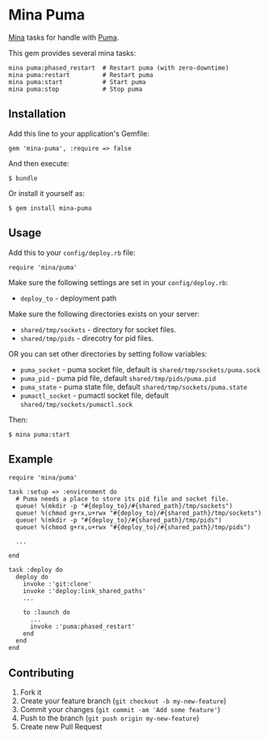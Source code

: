 # Mina Puma

[Mina](https://github.com/nadarei/mina) tasks for handle with
[Puma](https://github.com/puma/puma).

This gem provides several mina tasks:

    mina puma:phased_restart  # Restart puma (with zero-downtime)
    mina puma:restart         # Restart puma
    mina puma:start           # Start puma
    mina puma:stop            # Stop puma

## Installation

Add this line to your application's Gemfile:

    gem 'mina-puma', :require => false

And then execute:

    $ bundle

Or install it yourself as:

    $ gem install mina-puma

## Usage

Add this to your `config/deploy.rb` file:

    require 'mina/puma'

Make sure the following settings are set in your `config/deploy.rb`:

* `deploy_to`   - deployment path

Make sure the following directories exists on your server:

* `shared/tmp/sockets` - directory for socket files.
* `shared/tmp/pids` - direcotry for pid files.

OR you can set other directories by setting follow variables:

* `puma_socket` - puma socket file, default is `shared/tmp/sockets/puma.sock`
* `puma_pid` - puma pid file, default `shared/tmp/pids/puma.pid`
* `puma_state` - puma state file, default `shared/tmp/sockets/puma.state`
* `pumactl_socket` - pumactl socket file, default `shared/tmp/sockets/pumactl.sock`

Then:

```
$ mina puma:start
```

## Example

    require 'mina/puma'

    task :setup => :environment do
      # Puma needs a place to store its pid file and socket file.
      queue! %(mkdir -p "#{deploy_to}/#{shared_path}/tmp/sockets")
      queue! %(chmod g+rx,u+rwx "#{deploy_to}/#{shared_path}/tmp/sockets")
      queue! %(mkdir -p "#{deploy_to}/#{shared_path}/tmp/pids")
      queue! %(chmod g+rx,u+rwx "#{deploy_to}/#{shared_path}/tmp/pids")

      ...

    end

    task :deploy do
      deploy do
        invoke :'git:clone'
        invoke :'deploy:link_shared_paths'
        ...

        to :launch do
          ...
          invoke :'puma:phased_restart'
        end
      end
    end

## Contributing

1. Fork it
2. Create your feature branch (`git checkout -b my-new-feature`)
3. Commit your changes (`git commit -am 'Add some feature'`)
4. Push to the branch (`git push origin my-new-feature`)
5. Create new Pull Request
